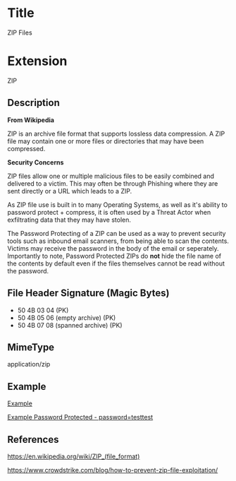 # Title

ZIP Files

# Extension

ZIP

## Description

**From Wikipedia**

ZIP is an archive file format that supports lossless data compression. A ZIP file may contain one or more files or directories that may have been compressed. 

**Security Concerns**

ZIP files allow one or multiple malicious files to be easily combined and delivered to a victim. This may often be through Phishing where they are sent directly or a URL which leads to a ZIP.

As ZIP file use is built in to many Operating Systems, as well as it's ability to password protect + compress, it is often used by a Threat Actor when exfiltrating data that they may have stolen.

The Password Protecting of a ZIP can be used as a way to prevent security tools such as inbound email scanners, from being able to scan the contents. Victims may receive the password in the body of the email or seperately. Importantly to note, Password Protected ZIPs do **not** hide the file name of the contents by default even if the files themselves cannot be read without the password.

## File Header Signature (Magic Bytes)

- 50 4B 03 04 (PK)
- 50 4B 05 06 (empty archive) (PK)
- 50 4B 07 08 (spanned archive) (PK)
 


## MimeType

application/zip
## Example

[Example](/example.zip)

[Example Password Protected - password=testtest](/example_password_testtest.zip)

## References

https://en.wikipedia.org/wiki/ZIP_(file_format)

https://www.crowdstrike.com/blog/how-to-prevent-zip-file-exploitation/

